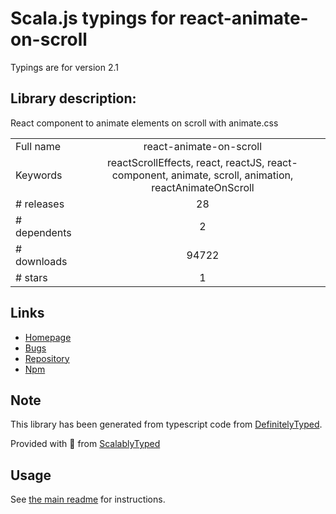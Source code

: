 
# Scala.js typings for react-animate-on-scroll

Typings are for version 2.1

## Library description:
React component to animate elements on scroll with animate.css

|                    |                 |
| ------------------ | :-------------: |
| Full name          | react-animate-on-scroll |
| Keywords           | reactScrollEffects, react, reactJS, react-component, animate, scroll, animation, reactAnimateOnScroll |
| # releases         | 28 |
| # dependents       | 2 |
| # downloads        | 94722 |
| # stars            | 1 |

## Links
- [Homepage](http://dbramwell.github.io/react-animate-on-scroll)
- [Bugs](https://github.com/dbramwell/react-animate-on-scroll/issues)
- [Repository](https://github.com/dbramwell/react-animate-on-scroll)
- [Npm](https://www.npmjs.com/package/react-animate-on-scroll)
    


## Note
This library has been generated from typescript code from [DefinitelyTyped](https://definitelytyped.org).

Provided with :purple_heart: from [ScalablyTyped](https://github.com/oyvindberg/ScalablyTyped)

## Usage
See [the main readme](../../readme.md) for instructions.


